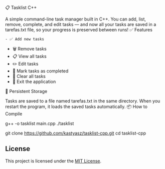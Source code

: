 📋 Tasklist C++

A simple command-line task manager built in C++. You can add, list, remove, complete, and edit tasks — and now all your tasks are saved in a tarefas.txt file, so your progress is preserved between runs!
✅ Features

    - ✅ Add new tasks  
- 🗑️ Remove tasks  
- 📋 View all tasks  
- ✏️ Edit tasks  
- 🎉 Mark tasks as completed  
- 🧹 Clear all tasks  
- 🚪 Exit the application

💾 Persistent Storage

Tasks are saved to a file named tarefas.txt in the same directory. When you restart the program, it loads the saved tasks automatically.
📦 How to Compile

g++ -o tasklist main.cpp
./tasklist


   git clone https://github.com/kastyasz/tasklist-cpp.git
   cd tasklist-cpp
   
## License

This project is licensed under the [MIT License](LICENSE).
